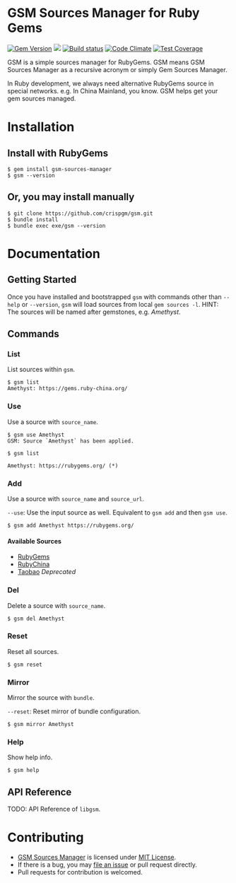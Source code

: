 # GSM Sources Manager for Ruby Gems

[![Gem Version](https://badge.fury.io/rb/gsm-sources-manager.svg)](https://badge.fury.io/rb/gsm-sources-manager)
[![](https://api.travis-ci.org/crispgm/gsm.svg)](https://travis-ci.org/crispgm/gsm)
[![Build status](https://ci.appveyor.com/api/projects/status/3mgxei9imr94w67k?svg=true)](https://ci.appveyor.com/project/crispgm/gsm)
[![Code Climate](https://codeclimate.com/github/crispgm/gsm/badges/gpa.svg)](https://codeclimate.com/github/crispgm/gsm)
[![Test Coverage](https://codeclimate.com/github/crispgm/gsm/badges/coverage.svg)](https://codeclimate.com/github/crispgm/gsm/coverage)

GSM is a simple sources manager for RubyGems. GSM means GSM Sources Manager as a recursive acronym or simply Gem Sources Manager.

In Ruby development, we always need alternative RubyGems source in special networks. e.g. In China Mainland, you know. GSM helps get your gem sources managed.

# Installation

## Install with RubyGems

```
$ gem install gsm-sources-manager
$ gsm --version
```

## Or, you may install manually

```
$ git clone https://github.com/crispgm/gsm.git
$ bundle install
$ bundle exec exe/gsm --version
```

# Documentation

## Getting Started

Once you have installed and bootstrapped `gsm` with commands other than `--help` or `--version`, `gsm` will load sources from local `gem sources -l`.
HINT: The sources will be named after gemstones, e.g. _Amethyst_.

## Commands

### List

List sources within `gsm`.

```
$ gsm list
Amethyst: https://gems.ruby-china.org/
```

### Use

Use a source with `source_name`.

```
$ gsm use Amethyst
GSM: Source `Amethyst` has been applied.
```
```
$ gsm list

Amethyst: https://rubygems.org/ (*)
```

### Add

Use a source with `source_name` and `source_url`.

`--use`: Use the input source as well. Equivalent to `gsm add` and then `gsm use`.

```
$ gsm add Amethyst https://rubygems.org/
```

#### Available Sources

* [RubyGems](https://rubygems.org/)
* [RubyChina](https://gems.ruby-china.org/)
* [Taobao](https://ruby.taobao.org/) _Deprecated_

### Del

Delete a source with `source_name`.

```
$ gsm del Amethyst
```

### Reset

Reset all sources.

```
$ gsm reset
```

### Mirror

Mirror the source with `bundle`.

`--reset`: Reset mirror of bundle configuration.

```
$ gsm mirror Amethyst
```

### Help

Show help info.

```
$ gsm help
```

## API Reference

TODO: API Reference of `libgsm`.

# Contributing

* [GSM Sources Manager](https://github.com/crispgm/gsm) is licensed under [MIT License](/LICENSE).
* If there is a bug, you may [file an issue](https://github.com/crispgm/gsm/issues/new) or pull request directly.
* Pull requests for contribution is welcomed.
